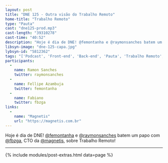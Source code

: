```yaml
---
layout: post
title: "DNE 125 - Outra visão do Trabalho Remoto"
home-title: "Trabalho Remoto"
type: "Pauta"
cast: "dne125-prod.mp3"
cast-length: "39310278"
cast-time: "40:52"
description: "Hoje é dia de DNE! @femontanha e @raymonsanches batem um papo com @fbzga, CTO da @magnetis, sobre Trabalho Remoto!"
libsyn-image: "dne-125-capa.jpg"
lybsyn-id: "5812362"
tags: "['Podcast', 'Front-end', 'Back-end', 'Pauta', 'Trabalho Remoto', 'Magnetis']"
participants:
  -
    name: Ramon Sanches
    twitter: raymonsanches
  -
    name: Fellipe Azambuja
    twitter: femontanha
  -
    name: Fabiano
    twitter: fbzga
links:
  -
    name: "Magnetis"
    url: "https://magnetis.com.br"
---
```


Hoje é dia de DNE! [@femontanha](http://twitter.com/femontanha) e [@raymonsanches](http://twitter.com/raymonsanches) batem um papo com [@fbzga](http://twitter.com/fbzga), CTO da [@magnetis](http://twitter.com/magnetis), sobre Trabalho Remoto!

---

{% include modules/post-extras.html data=page %}

